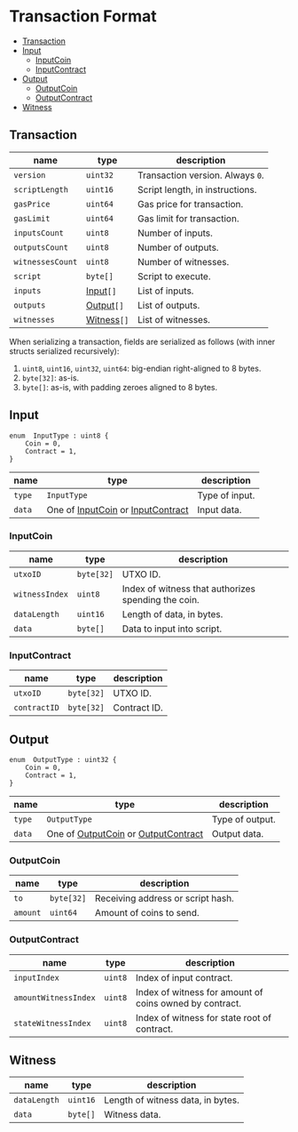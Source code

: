 # Transaction Format

- [Transaction](#transaction)
- [Input](#input)
    - [InputCoin](#inputcoin)
    - [InputContract](#inputcontract)
- [Output](#output)
    - [OutputCoin](#outputcoin)
    - [OutputContract](#outputcontract)
- [Witness](#witness)

## Transaction

| name             | type                    | description                      |
| ---------------- | ----------------------- | -------------------------------- |
| `version`        | `uint32`                | Transaction version. Always `0`. |
| `scriptLength`   | `uint16`                | Script length, in instructions.  |
| `gasPrice`       | `uint64`                | Gas price for transaction.       |
| `gasLimit`       | `uint64`                | Gas limit for transaction.       |
| `inputsCount`    | `uint8`                 | Number of inputs.                |
| `outputsCount`   | `uint8`                 | Number of outputs.               |
| `witnessesCount` | `uint8`                 | Number of witnesses.             |
| `script`         | `byte[]`                | Script to execute.               |
| `inputs`         | [Input](#input)`[]`     | List of inputs.                  |
| `outputs`        | [Output](#output)`[]`   | List of outputs.                 |
| `witnesses`      | [Witness](#witness)`[]` | List of witnesses.               |

When serializing a transaction, fields are serialized as follows (with inner structs serialized recursively):
1. `uint8`, `uint16`, `uint32`, `uint64`: big-endian right-aligned to 8 bytes.
1. `byte[32]`: as-is.
1. `byte[]`: as-is, with padding zeroes aligned to 8 bytes.

## Input

```
enum  InputType : uint8 {
    Coin = 0,
    Contract = 1,
}
```

| name   | type                                                              | description    |
| ------ | ----------------------------------------------------------------- | -------------- |
| `type` | `InputType`                                                       | Type of input. |
| `data` | One of [InputCoin](#inputcoin) or [InputContract](#inputcontract) | Input data.    |


### InputCoin

| name           | type       | description                                         |
| -------------- | ---------- | --------------------------------------------------- |
| `utxoID`       | `byte[32]` | UTXO ID.                                            |
| `witnessIndex` | `uint8`    | Index of witness that authorizes spending the coin. |
| `dataLength`   | `uint16`   | Length of data, in bytes.                           |
| `data`         | `byte[]`   | Data to input into script.                          |

### InputContract

| name         | type       | description  |
| ------------ | ---------- | ------------ |
| `utxoID`     | `byte[32]` | UTXO ID.     |
| `contractID` | `byte[32]` | Contract ID. |

## Output

```
enum  OutputType : uint32 {
    Coin = 0,
    Contract = 1,
}
```

| name   | type                                                                  | description     |
| ------ | --------------------------------------------------------------------- | --------------- |
| `type` | `OutputType`                                                          | Type of output. |
| `data` | One of [OutputCoin](#outputcoin) or [OutputContract](#outputcontract) | Output data.    |

### OutputCoin

| name     | type       | description                       |
| -------- | ---------- | --------------------------------- |
| `to`     | `byte[32]` | Receiving address or script hash. |
| `amount` | `uint64`   | Amount of coins to send.          |

### OutputContract

| name                 | type    | description                                             |
| -------------------- | ------- | ------------------------------------------------------- |
| `inputIndex`         | `uint8` | Index of input contract.                                |
| `amountWitnessIndex` | `uint8` | Index of witness for amount of coins owned by contract. |
| `stateWitnessIndex`  | `uint8` | Index of witness for state root of contract.            |

## Witness

| name         | type     | description                       |
| ------------ | -------- | --------------------------------- |
| `dataLength` | `uint16` | Length of witness data, in bytes. |
| `data`       | `byte[]` | Witness data.                     |
